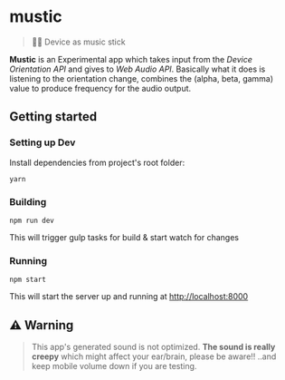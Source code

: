 # mustic
> 📱🎶 Device as music stick

**Mustic** is an Experimental app which takes input from the *Device Orientation API* and gives to *Web Audio API*. Basically what it does is listening to the orientation change, combines the (alpha, beta, gamma) value to produce frequency for the audio output.

## Getting started
### Setting up Dev
Install dependencies from project's root folder:
```
yarn
```

### Building
```
npm run dev
```
This will trigger gulp tasks for build & start watch for changes

### Running
```
npm start
```
This will start the server up and running at [http://localhost:8000](http://localhost:8000)

## ⚠️ Warning
> This app's generated sound is not optimized. **The sound is really creepy** which might affect your ear/brain, please be aware!! ..and keep mobile volume down if you are testing.
